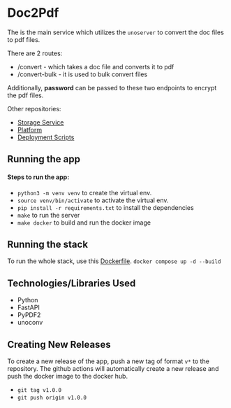 # Doc2Pdf

The is the main service which utilizes the `unoserver` to convert the doc files to pdf files.

There are 2 routes:
- /convert - which takes a doc file and converts it to pdf
- /convert-bulk - it is used to bulk convert files

Additionally, **password** can be passed to these two endpoints to encrypt the pdf files.

Other repositories:
- [Storage Service](https://github.com/Doc2PDF/storage)
- [Platform](https://github.com/Doc2PDF/platform)
- [Deployment Scripts](https://github.com/Doc2PDF/deployments)

## Running the app
#### Steps to run the app:

- `python3 -m venv venv` to create the virtual env.
- `source venv/bin/activate` to activate the virtual env.
- `pip install -r requirements.txt` to install the dependencies
- `make` to run the server
- `make docker` to build and run the docker image

## Running the stack

To run the whole stack, use this [Dockerfile](https://github.com/Doc2PDF/deployments/blob/main/docker-compose.yaml).
`docker compose up -d --build`

## Technologies/Libraries Used
- Python
- FastAPI
- PyPDF2
- unoconv

## Creating New Releases

To create a new release of the app, push a new tag of format `v*` to the repository. The github actions will automatically create a new release and push the docker image to the docker hub.

- `git tag v1.0.0`
- `git push origin v1.0.0`
